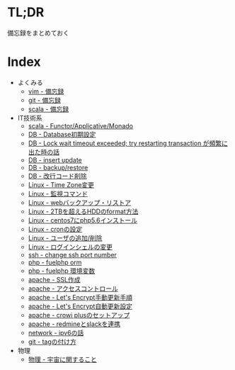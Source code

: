 # TL;DR

備忘録をまとめておく




# Index

* よくみる
    * [vim - 備忘録](tech/vim.md)     
    * [git - 備忘録](tech/git.md)
    * [scala - 備忘録](tech/scala.md)
* IT技術系
    * [scala - Functor/Applicative/Monado](tech/scala.md)    
    * [DB - Database初期設定](tech/db_01.md)
    * [DB - Lock wait timeout exceeded; try restarting transaction が頻繁に出た時の話](tech/db_02.md)    
    * [DB - insert update](tech/db_03.md)    
    * [DB - backup/restore](tech/db_04.md)    
    * [DB - 改行コード削除](tech/db_05.md)    
    * [Linux - Time Zone変更](tech/linux_01.md)    
    * [Linux - 監視コマンド](tech/linux_05.md)    
    * [Linux - webバックアップ・リストア](tech/linux_06.md)    
    * [Linux - 2TBを超えるHDDのformat方法](tech/linux_02.md)    
    * [Linux - centos7にphp5.6インストール](tech/linux_03.md)
    * [Linux - cronの設定](tech/linux_04.md)    
    * [Linux - ユーザの追加/削除](tech/linux_07.md)    
    * [Linux - ログインシェルの変更](tech/linux_08.md)    
    * [ssh - change ssh port number](tech/ssh_01.md)    
    * [php - fuelphp orm](tech/php_01.md)
    * [php - fuelphp 環境変数](tech/php_02.md)
    * [apache - SSL作成](tech/apache_02.md)
    * [apache - アクセスコントロール](tech/apache_05.md)
    * [apache - Let's Encrypt手動更新手順](tech/apache_03.md)
    * [apache - Let's Encrypt自動更新設定](tech/apache_04.md)
    * [apache - crowi plusのセットアップ](tech/apache_01.md)
    * [apache - redmineとslackを連携](tech/apache_06.md)
    * [network - ipv6の話](tech/net_01.md)
    * [git - tagの付け方](tech/git_02.md)    
* 物理
    * [物理 - 宇宙に関すること](science/pyshics_01.md)
      
   
     